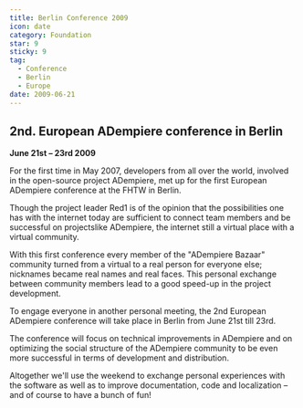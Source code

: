 ```yaml
---
title: Berlin Conference 2009
icon: date
category: Foundation
star: 9
sticky: 9
tag:
  - Conference
  - Berlin
  - Europe
date: 2009-06-21
---
```


## 2nd. European ADempiere conference in Berlin

**June 21st – 23rd 2009**

For the first time in May 2007, developers from all over the world, involved in the open-source project ADempiere, met up for the first European ADempiere conference at the FHTW in Berlin.

Though the project leader Red1 is of the opinion that the possibilities one has with the internet today are sufficient to connect team members and be successful on projectslike ADempiere, the internet still a virtual place with a virtual community.

With this first conference every member of the "ADempiere Bazaar" community turned from a virtual to a real person for everyone else; nicknames became real names and real faces. This personal exchange between community members lead to a good speed-up in the project development.

To engage everyone in another personal meeting, the 2nd European ADempiere conference will take place in Berlin from June 21st till 23rd.

The conference will focus on technical improvements in ADempiere and on optimizing the social structure of the ADempiere community to be even more successful in terms of development and distribution.

Altogether we'll use the weekend to exchange personal experiences with the software as well as to improve documentation, code and localization – and of course to have a bunch of fun!
